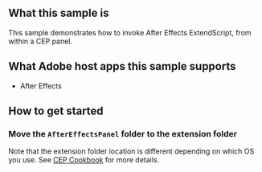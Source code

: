 ## What this sample is
This sample demonstrates how to invoke After Effects ExtendScript, from within a CEP panel.

## What Adobe host apps this sample supports
- After Effects

## How to get started
### Move the `AfterEffectsPanel` folder to the extension folder
Note that the extension folder location is different depending on which OS you use. See [CEP Cookbook](https://github.com/Adobe-CEP/CEP-Resources/blob/master/CEP_8.x/Documentation/CEP%208.0%20HTML%20Extension%20Cookbook.md#extension-folders) for more details.